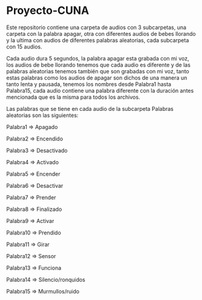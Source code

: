 # Proyecto-CUNA
Este repositorio contiene una carpeta de audios con 3 subcarpetas, una carpeta con la palabra apagar, otra con diferentes audios de bebes llorando y la ultima con audios de diferentes palabras aleatorias, cada subcarpeta con 15 audios.

Cada audio dura 5 segundos, la palabra apagar esta grabada con mi voz, los audios de bebe llorando tenemos que cada audio es diferente y
de las palabras aleatorias tenemos también que son grabadas con mi voz, tanto estas palabras como los audios de apagar son dichos de una
manera un tanto lenta y pausada, tenemos los nombres desde Palabra1 hasta Palabra15, cada audio contiene una palabra diferente con la
duración antes mencionada que es la misma para todos los archivos.

Las palabras que se tiene en cada audio de la subcarpeta Palabras aleatorias son las siguientes:

Palabra1 => Apagado

Palabra2 => Encendido

Palabra3 => Desactivado

Palabra4 => Activado

Palabra5 => Encender

Palabra6 => Desactivar

Palabra7 => Prender

Palabra8 => Finalizado

Palabra9 => Activar

Palabra10 => Prendido

Palabra11 => Girar

Palabra12 => Sensor

Palabra13 => Funciona

Palabra14 => Silencio/ronquidos

Palabra15 => Murmullos/ruido
